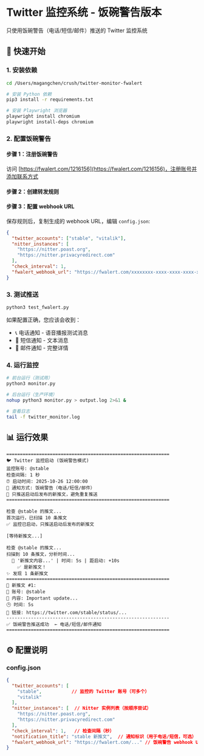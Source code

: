 # Twitter 监控系统 - 饭碗警告版本

只使用饭碗警告（电话/短信/邮件）推送的 Twitter 监控系统




## 🚀 快速开始

### 1. 安装依赖

```bash
cd /Users/magangchen/crush/twitter-monitor-fwalert

# 安装 Python 依赖
pip3 install -r requirements.txt

# 安装 Playwright 浏览器
playwright install chromium
playwright install-deps chromium
```

### 2. 配置饭碗警告

#### 步骤 1：注册饭碗警告

访问 [https://fwalert.com/1216156](https://fwalert.com/1216156)，注册账号并添加联系方式

#### 步骤 2：创建转发规则

#### 步骤 3：配置 webhook URL

保存规则后，复制生成的 webhook URL，编辑 `config.json`:

```json
{
  "twitter_accounts": ["stable", "vitalik"],
  "nitter_instances": [
    "https://nitter.poast.org",
    "https://nitter.privacyredirect.com"
  ],
  "check_interval": 1,
  "fwalert_webhook_url": "https://fwalert.com/xxxxxxxx-xxxx-xxxx-xxxx-xxxxxxxxxxxx"
}
```

### 3. 测试推送

```bash
python3 test_fwalert.py
```

如果配置正确，您应该会收到：
- 📞 电话通知 - 语音播报测试消息
- 📲 短信通知 - 文本消息
- 📧 邮件通知 - 完整详情

### 4. 运行监控

```bash
# 前台运行（测试用）
python3 monitor.py

# 后台运行（生产环境）
nohup python3 monitor.py > output.log 2>&1 &

# 查看日志
tail -f twitter_monitor.log
```

## 📊 运行效果

```
============================================================
🐦 Twitter 监控启动 (饭碗警告模式)
监控账号: @stable
检查间隔: 1 秒
⏰ 启动时间: 2025-10-26 12:00:00
📱 通知方式: 饭碗警告（电话/短信/邮件）
📌 只推送启动后发布的新推文，避免重复推送
============================================================

检查 @stable 的推文...
首次运行，已扫描 10 条推文
✅ 监控已启动，只推送启动后发布的新推文

[等待新推文...]

检查 @stable 的推文...
扫描到 10 条推文，分析时间...
  📄 '新推文内容...' | 时间: 5s | 距启动: +10s
    ✅ 是新推文！
✨ 发现 1 条新推文
============================================================
📝 新推文 #1:
👤 账号: @stable
📄 内容: Important update...
🕒 时间: 5s
🔗 链接: https://twitter.com/stable/status/...
------------------------------------------------------------
✅ 饭碗警告推送成功  ← 电话/短信/邮件通知
============================================================
```

## ⚙️ 配置说明

### config.json

```json
{
  "twitter_accounts": [
    "stable",           // 监控的 Twitter 账号（可多个）
    "vitalik"
  ],
  "nitter_instances": [  // Nitter 实例列表（按顺序尝试）
    "https://nitter.poast.org",
    "https://nitter.privacyredirect.com"
  ],
  "check_interval": 1,   // 检查间隔（秒）
  "notification_title": "stable 新推文",  // 通知标识（用于电话/短信，可选）
  "fwalert_webhook_url": "https://fwalert.com/..." // 饭碗警告 webhook URL
}
```

